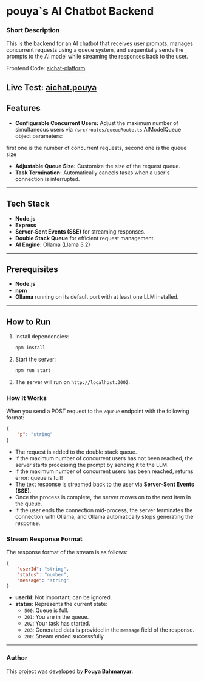 # pouya`s AI Chatbot Backend

### Short Description

This is the backend for an AI chatbot that receives user prompts, manages concurrent requests using a queue system, and sequentially sends the prompts to the AI model while streaming the responses back to the user.

Frontend Code: [aichat-platform](https://github.com/facepalm0075/aichat-platform)

## Live Test: [aichat.pouya](https://aichat.pouyaprogramming.ir/)

## Features

- **Configurable Concurrent Users:** Adjust the maximum number of simultaneous users via `/src/routes/queueRoute.ts` AIModelQueue object parameters:

first one is the number of concurrent requests, second one is the queue size

- **Adjustable Queue Size:** Customize the size of the request queue.
- **Task Termination:** Automatically cancels tasks when a user's connection is interrupted.

---

## Tech Stack

- **Node.js**
- **Express**
- **Server-Sent Events (SSE)** for streaming responses.
- **Double Stack Queue** for efficient request management.
- **AI Engine:** Ollama (Llama 3.2)

---

## Prerequisites

- **Node.js**
- **npm**
- **Ollama** running on its default port with at least one LLM installed.

---

## How to Run

1. Install dependencies:

   ```bash
   npm install
   ```

2. Start the server:

   ```bash
   npm run start
   ```

3. The server will run on `http://localhost:3002`.

### How It Works

When you send a POST request to the `/queue` endpoint with the following format:

```json
{
	"p": "string"
}
```

- The request is added to the double stack queue.
- If the maximum number of concurrent users has not been reached, the server starts processing the prompt by sending it to the LLM.
- If the maximum number of concurrent users has been reached, returns error: queue is full!
- The text response is streamed back to the user via **Server-Sent Events (SSE)**.
- Once the process is complete, the server moves on to the next item in the queue.
- If the user ends the connection mid-process, the server terminates the connection with Ollama, and Ollama automatically stops generating the response.

### Stream Response Format

The response format of the stream is as follows:

```json
{
	"userId": "string",
	"status": "number",
	"message": "string"
}
```

- **userId**: Not important; can be ignored.
- **status**: Represents the current state:
  - `500`: Queue is full.
  - `201`: You are in the queue.
  - `202`: Your task has started.
  - `203`: Generated data is provided in the `message` field of the response.
  - `200`: Stream ended successfully.

---

### Author

This project was developed by **Pouya Bahmanyar**.
